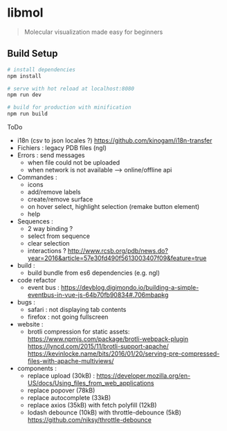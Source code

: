 # libmol

> Molecular visualization made easy for beginners

## Build Setup

``` bash
# install dependencies
npm install

# serve with hot reload at localhost:8080
npm run dev

# build for production with minification
npm run build
```

ToDo
- i18n (csv to json locales ?) <https://github.com/kinogam/i18n-transfer>
- Fichiers : legacy PDB files (ngl)
- Errors : send messages
  - when file could not be uploaded
  - when network is not available --> online/offline api
- Commandes : 
  - icons
  - add/remove labels
  - create/remove surface
  - on hover select, highlight selection (remake button element)
  - help
- Sequences : 
  - 2 way binding ?
  - select from sequence
  - clear selection
  - interactions ? <http://www.rcsb.org/pdb/news.do?year=2016&article=57e30fd490f5613003407f09&feature=true>
- build :
  - build bundle from es6 dependencies (e.g. ngl)
- code refactor
  - event bus : https://devblog.digimondo.io/building-a-simple-eventbus-in-vue-js-64b70fb90834#.706mbapkg
- bugs :
  - safari : not displaying tab contents
  - firefox : not going fullscreen
- website :
  - brotli compression for static assets: https://www.npmjs.com/package/brotli-webpack-plugin https://lyncd.com/2015/11/brotli-support-apache/ https://kevinlocke.name/bits/2016/01/20/serving-pre-compressed-files-with-apache-multiviews/
- components :
  - replace upload (30kB) : https://developer.mozilla.org/en-US/docs/Using_files_from_web_applications
  - replace popover (78kB)
  - replace autocomplete (33kB)
  - replace axios (35kB) with fetch polyfill (12kB)
  - lodash debounce (10kB) with throttle-debounce (5kB) https://github.com/niksy/throttle-debounce